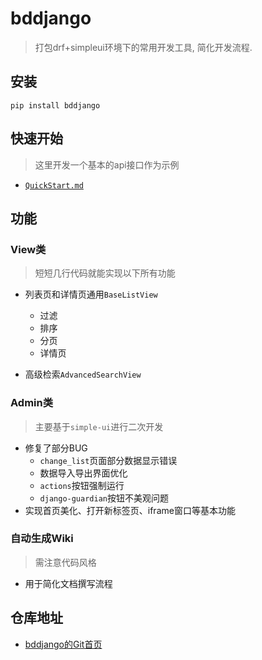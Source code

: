 # bddjango

> 打包drf+simpleui环境下的常用开发工具, 简化开发流程.

## 安装  

```
pip install bddjango
```

## 快速开始



> 这里开发一个基本的api接口作为示例



- [`QuickStart.md`](QuickStart.md)



## 功能

### View类

> 短短几行代码就能实现以下所有功能  

- 列表页和详情页通用`BaseListView`
    - 过滤
    - 排序
    - 分页
    - 详情页
    
- 高级检索`AdvancedSearchView`




### Admin类

> 主要基于`simple-ui`进行二次开发

- 修复了部分BUG
    - `change_list`页面部分数据显示错误
    - 数据导入导出界面优化
    - `actions`按钮强制运行
    - `django-guardian`按钮不美观问题
- 实现首页美化、打开新标签页、iframe窗口等基本功能



### 自动生成Wiki

> 需注意代码风格

- 用于简化文档撰写流程



## 仓库地址

- [bddjango的Git首页](https://gitee.com/bode135/bddjango)
